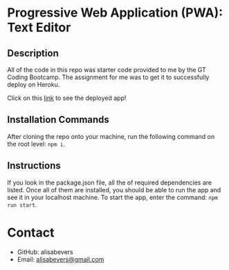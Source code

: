 # Progressive Web Application (PWA): Text Editor

## Description
All of the code in this repo was starter code provided to me by the GT Coding Bootcamp. The assignment for me was to get it to successfully deploy on Heroku.

Click on this [link](https://jate-pwa-hwk.herokuapp.com/) to see the deployed app!

## Installation Commands
After cloning the repo onto your machine, run the following command on the root level: ```npm i```.

## Instructions
If you look in the package.json file, all the of required dependencies are listed. Once all of them are installed, you should be able to run the app and see it in your localhost machine. To start the app, enter the command: ```npm run start```.

# Contact
* GitHub: 
alisabevers
* Email: 
alisabevers@gmail.com